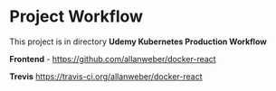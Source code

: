  # Project Workflow

 This project is in directory **Udemy Kubernetes Production Workflow**
 
**Frontend** - https://github.com/allanweber/docker-react

**Trevis** https://travis-ci.org/allanweber/docker-react